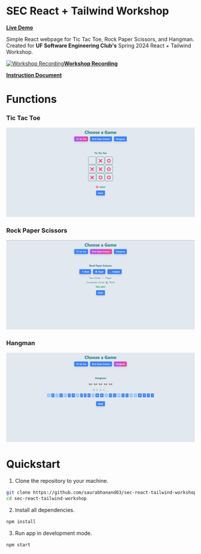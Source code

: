 # SEC React + Tailwind Workshop
[**Live Demo**](https://dev.d1f8m2zsjtykq5.amplifyapp.com/)

Simple React webpage for Tic Tac Toe, Rock Paper Scissors, and Hangman. Created for **UF Software Engineering Club's** Spring 2024 React + Tailwind Workshop.

[![Workshop Recording](https://i3.ytimg.com/vi/xBPBlIDLyXo/maxresdefault.jpg)**Workshop Recording**](https://www.youtube.com/watch?v=xBPBlIDLyXo&ab_channel=UFSoftwareEngineeringClub)

[**Instruction Document**](https://docs.google.com/document/d/172SOIx3-Dt_ICFWEvVisyZxn9TjdWb6DUrs34ckhtuM/edit)

# Functions
### Tic Tac Toe
![Screenshot of Tic Tac Toe](public/TicTacToe.png)
### Rock Paper Scissors
![Screenshot of Rock Paper Scissors](public/RockPaperScissors.png)
### Hangman
![Screenshot of Hangman](public/Hangman.png)

# Quickstart
1. Clone the repository to your machine.
```bash
git clone https://github.com/saurabhanand03/sec-react-tailwind-workshop
cd sec-react-tailwind-workshop
```
2. Install all dependencies.
```bash
npm install
```
3. Run app in development mode.
```bash
npm start
```
